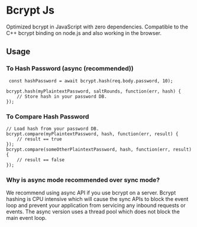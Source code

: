 # Bcrypt Js
Optimized bcrypt in JavaScript with zero dependencies. Compatible to the C++ bcrypt binding on node.js and also working in the browser.
## Usage
### To Hash Password (async (recommended))
` const hashPassword = await bcrypt.hash(req.body.password, 10);`
```
bcrypt.hash(myPlaintextPassword, saltRounds, function(err, hash) {
    // Store hash in your password DB.
});
```

### To Compare Hash Password
```
// Load hash from your password DB.
bcrypt.compare(myPlaintextPassword, hash, function(err, result) {
    // result == true
});
bcrypt.compare(someOtherPlaintextPassword, hash, function(err, result) {
    // result == false
});
```

### Why is async mode recommended over sync mode?

We recommend using async API if you use bcrypt on a server. Bcrypt hashing is CPU intensive which will cause the sync APIs to block the event loop and prevent your application from servicing any inbound requests or events. The async version uses a thread pool which does not block the main event loop.

